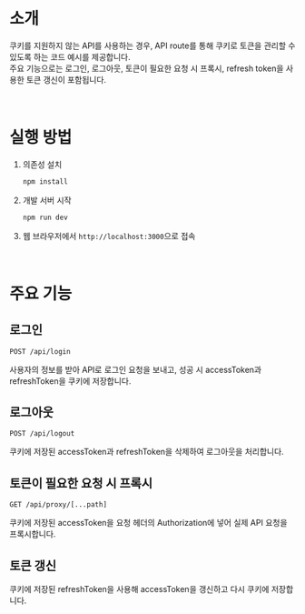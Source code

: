 # 소개

쿠키를 지원하지 않는 API를 사용하는 경우, API route를 통해 쿠키로 토큰을 관리할 수 있도록 하는 코드 예시를 제공합니다.<br />
주요 기능으로는 로그인, 로그아웃, 토큰이 필요한 요청 시 프록시, refresh token을 사용한 토큰 갱신이 포함됩니다.

<br />

# 실행 방법

1. 의존성 설치
    ```sh
    npm install
    ```
2. 개발 서버 시작
    ```sh
    npm run dev
    ```

3. 웹 브라우저에서 `http://localhost:3000`으로 접속

<br />

# 주요 기능

## 로그인

```
POST /api/login
```
사용자의 정보를 받아 API로 로그인 요청을 보내고, 성공 시 accessToken과 refreshToken을 쿠키에 저장합니다.

## 로그아웃

```
POST /api/logout
```
쿠키에 저장된 accessToken과 refreshToken을 삭제하여 로그아웃을 처리합니다.

## 토큰이 필요한 요청 시 프록시

```
GET /api/proxy/[...path]
```
쿠키에 저장된 accessToken을 요청 헤더의 Authorization에 넣어 실제 API 요청을 프록시합니다.

## 토큰 갱신

쿠키에 저장된 refreshToken을 사용해 accessToken을 갱신하고 다시 쿠키에 저장합니다.

